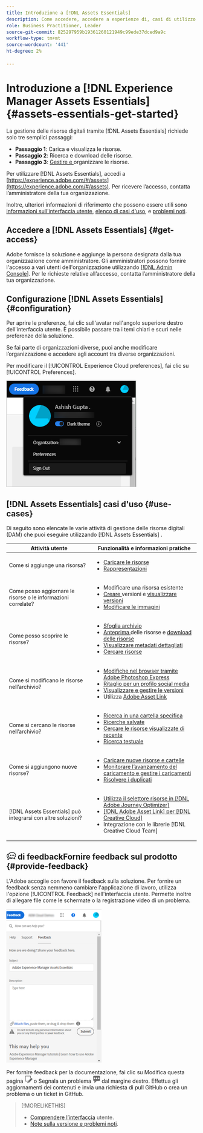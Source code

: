 ```yaml
---
title: Introduzione a [!DNL Assets Essentials]
description: Come accedere, accedere a esperienze di, casi di utilizzo supportati e problemi noti di [!DNL Assets Essentials].
role: Business Practitioner, Leader
source-git-commit: 825297959b19361260121949c99ede37dced9a9c
workflow-type: tm+mt
source-wordcount: '441'
ht-degree: 2%

---
```


# Introduzione a [!DNL Experience Manager Assets Essentials] {#assets-essentials-get-started}

<!-- TBD: Make links for these steps. -->

La gestione delle risorse digitali tramite [!DNL Assets Essentials] richiede solo tre semplici passaggi:

* **Passaggio 1**:  [](/help/add-delete.md) Carica e  [](/help/navigate-view.md) visualizza le risorse.
* **Passaggio 2**:  [](/help/search.md) Ricerca e  [](/help/manage-organize.md#download) download delle risorse.
* **Passaggio 3**:  [Gestire e ](/help/manage-organize.md) organizzare le risorse.

Per utilizzare [!DNL Assets Essentials], accedi a [https://experience.adobe.com/#/assets](https://experience.adobe.com/#/assets). Per ricevere l’accesso, contatta l’amministratore della tua organizzazione.

Inoltre, ulteriori informazioni di riferimento che possono essere utili sono [informazioni sull&#39;interfaccia utente](/help/navigate-view.md), [elenco di casi d&#39;uso](#use-cases), <!-- TBD: [supported file types](/help/supported-file-formats.md), --> e [problemi noti](/help/release-notes.md#known-issues).

## Accedere a [!DNL Assets Essentials] {#get-access}

Adobe fornisce la soluzione e aggiunge la persona designata dalla tua organizzazione come amministratore. Gli amministratori possono fornire l&#39;accesso a vari utenti dell&#39;organizzazione utilizzando [[!DNL Admin Console]](https://helpx.adobe.com/enterprise/admin-guide.html/enterprise/using/welcome.ug.html). Per le richieste relative all’accesso, contatta l’amministratore della tua organizzazione.

## Configurazione [!DNL Assets Essentials] {#configuration}

Per aprire le preferenze, fai clic sull&#39;avatar nell&#39;angolo superiore destro dell&#39;interfaccia utente. È possibile passare tra i temi chiari e scuri nelle preferenze della soluzione.

Se fai parte di organizzazioni diverse, puoi anche modificare l’organizzazione e accedere agli account tra diverse organizzazioni.

Per modificare il [!UICONTROL Experience Cloud preferences], fai clic su [!UICONTROL Preferences].

![Preferenza al tema scuro e chiaro](assets/theme-change.png)

<!-- TBD: What can admins configure? What more can users configure? Any doc that describes Exp Cloud preferences? 
Metadata forms is out of the scope of 6/17 GA. When the functionality is added, link to it from here. It is about configuring metadata UI. -->

<!-- TBD: This section contains beta-specific video that will be updated post-GA.

## Login experience {#login-experience}

When logging in, after providing the credentials, you can be prompted to select an account. In this case, select `Company or School Account` to proceed.

![Select an account to login](assets/do-not-localize/login-experience.gif)
-->

## [!DNL Assets Essentials] casi d&#39;uso  {#use-cases}

Di seguito sono elencate le varie attività di gestione delle risorse digitali (DAM) che puoi eseguire utilizzando [!DNL Assets Essentials] .

| Attività utente | Funzionalità e informazioni pratiche |
|-----|------|
| Come si aggiunge una risorsa? | <ul> <li> [Caricare le risorse](/help/add-delete.md) </li> <li> [Rappresentazioni](/help/add-delete.md#renditions) </li> </ul> |
| Come posso aggiornare le risorse o le informazioni correlate? | <ul> <li>Modificare una risorsa esistente</li> <li>[Creare ](/help/manage-organize.md#create-versions) versioni e  [visualizzare versioni](/help/navigate-view.md#view-versions)</li> <li>[Modificare le immagini](/help/edit-images.md)</li> </ul> |
| Come posso scoprire le risorse? | <ul> <li>[Sfoglia archivio](/help/navigate-view.md#view-assets-and-details) </li> <li> [Anteprima ](/help/navigate-view.md#preview-assets) delle risorse e  [download delle risorse](/help/manage-organize.md) </li> <li>[Visualizzare metadati dettagliati](/help/metadata.md) </li> <li>[Cercare risorse](/help/search.md)</li></ul> |
| Come si modificano le risorse nell’archivio? | <ul> <li>[Modifiche nel browser tramite Adobe Photoshop Express](/help/edit-images.md)</li> <li>[Ritaglio per un profilo social media](/help/edit-images.md#crop-straighten-images)</li> <li>[Visualizzare e gestire le versioni](/help/manage-organize.md#create-versions)</li> <li>Utilizza [Adobe Asset Link](/help/integration.md#integrations)</ul></ul> |
| Come si cercano le risorse nell’archivio? | <ul> <li>[Ricerca in una cartella specifica](/help/search.md)</li> <li>[Ricerche salvate](/help/search.md)</li> <li>[Cercare le risorse visualizzate di recente](/help/search.md)</li> <li>[Ricerca testuale](/help/search.md) |
| Come si aggiungono nuove risorse? | <ul> <li>[Caricare nuove risorse e cartelle](/help/add-delete.md#add-assets)</li> <li>[Monitorare l’avanzamento del caricamento e gestire i caricamenti](/help/add-delete.md)</li> <li>[Risolvere i duplicati](/help/add-delete.md#resolve-upload-fails)</li> </ul> |
| [!DNL Assets Essentials] può integrarsi con altre soluzioni? | <ul> <li>[Utilizza il selettore risorse in [!DNL Adobe Journey Optimizer]](/help/integration.md)</li> <li>[[!DNL Adobe Asset Link] per [!DNL Creative Cloud]](/help/integration.md)</li> <li>Integrazione con le librerie [!DNL Creative Cloud Team]</li> </ul> |

<!--TBD: Merge in above table when these use cases are documented/available.
| How do I delete assets? | <ul> <li>[Delete assets](/help/manage-organize.md)</li> <li>Recover deleted assets</li> <li>Permanently delete assets</li> </ul> |
| How do I share assets or find shared assets? | <ul> <li>Shared by me</li> <li>Shared with me</li> <li>Share for comments and review</li> <li>Unshare assets</li> </ul> |
| How do I collaborate with others and get my assets reviewed | <ul> <li>Share for review</li> <li>Provide comments. Resolve and filter comments</li> <li>Annotations on images</li> <li>Assign tasks to specific users and prioritize</li> </ul> |
-->

## ![icona ](assets/do-not-localize/feedback-icon.png) di feedbackFornire feedback sul prodotto  {#provide-feedback}

L&#39;Adobe accoglie con favore il feedback sulla soluzione. Per fornire un feedback senza nemmeno cambiare l&#39;applicazione di lavoro, utilizza l&#39;opzione [!UICONTROL Feedback] nell&#39;interfaccia utente. Permette inoltre di allegare file come le schermate o la registrazione video di un problema.

![opzione di feedback nell’interfaccia](assets/feedback-panel.png)

Per fornire feedback per la documentazione, fai clic su Modifica questa pagina ![modifica la pagina](assets/do-not-localize/edit-page.png) o Segnala un problema ![crea un problema GitHub](assets/do-not-localize/github-issue.png) dal margine destro. Effettua gli aggiornamenti dei contenuti e invia una richiesta di pull GitHub o crea un problema o un ticket in GitHub.

>[!MORELIKETHIS]
>
>* [Comprendere l’interfaccia](/help/navigate-view.md) utente.
>* [Note sulla versione e problemi noti](/help/release-notes.md).


<!-- TBD: 
>* [Supported file types](/help/supported-file-formats.md).
-->
